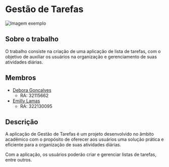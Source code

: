 # Gestão de Tarefas

![Imagem exemplo](https://th.bing.com/th/id/R.1c9bad2e3e29a34cafe1080bb63ad033?rik=Ag5f%2fILvS0A9Ew&pid=ImgRaw&r=0)
 
## Sobre o trabalho

O trabalho consiste na criação de uma aplicação de lista de tarefas, com o objetivo de auxiliar os usuários na organização e gerenciamento de suas atividades diárias.

## Membros

- [Debora Goncalves](https://github.com/deboragoncalves1)
  - RA: 32115662
- [Emilly Lamas](https://github.com/Emylamass)
  - RA: 322130095

## Descrição

A aplicação de Gestão de Tarefas é um projeto desenvolvido no âmbito acadêmico com o propósito de oferecer aos usuários uma solução prática e eficiente para a organização de suas atividades diárias. 

Com a aplicação, os usuários poderão criar e gerenciar listas de tarefas, entre outros. 
